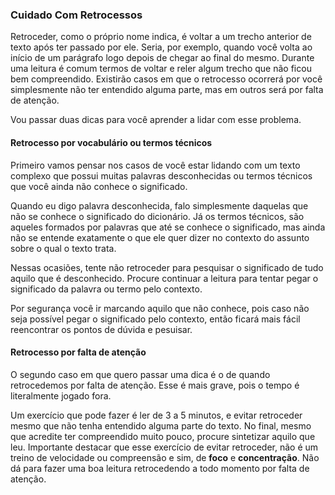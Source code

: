 ### Cuidado Com Retrocessos

Retroceder, como o próprio nome indica, é voltar a um trecho anterior de texto após ter passado por ele. Seria, por exemplo, quando você volta ao início de um parágrafo logo depois de chegar ao final do mesmo. Durante uma leitura é comum termos de voltar e reler algum trecho que não ficou bem compreendido. Existirão casos em que o retrocesso ocorrerá por você simplesmente não ter entendido alguma parte, mas em outros será por falta de atenção.

Vou passar duas dicas para você aprender a lidar com esse problema.

#### Retrocesso por vocabulário ou termos técnicos

Primeiro vamos pensar nos casos de você estar lidando com um texto complexo que possui muitas palavras desconhecidas ou termos técnicos que você ainda não conhece o significado.

Quando eu digo palavra desconhecida, falo simplesmente daquelas que não se conhece o significado do dicionário. Já os termos técnicos, são aqueles formados por palavras que até se conhece o significado, mas ainda não se entende exatamente o que ele quer dizer no contexto do assunto sobre o qual o texto trata.

Nessas ocasiões, tente não retroceder para pesquisar o significado de tudo aquilo que é desconhecido. Procure continuar a leitura para tentar pegar o significado da palavra ou termo pelo contexto.

Por segurança você ir marcando aquilo que não conhece, pois caso não seja possível pegar o significado pelo contexto, então ficará mais fácil reencontrar os pontos de dúvida e pesuisar.

#### Retrocesso por falta de atenção

O segundo caso em que quero passar uma dica é o de quando retrocedemos por falta de atenção. Esse é mais grave, pois o tempo é literalmente jogado fora.

Um exercício que pode fazer é ler de 3 a 5 minutos, e evitar retroceder mesmo que não tenha entendido alguma parte do texto. No final, mesmo que acredite ter compreendido muito pouco, procure sintetizar aquilo que leu. Importante destacar que esse exercício de evitar retroceder, não é um treino de velocidade ou compreensão e sim, de **foco** e **concentração**. Não dá para fazer uma boa leitura retrocedendo a todo momento por falta de atenção.
